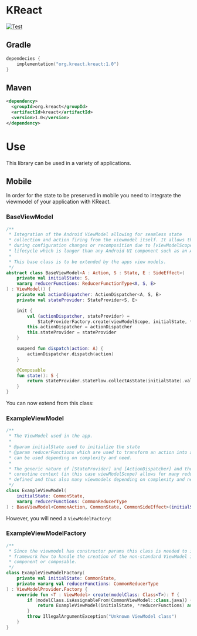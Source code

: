 # KReact
[![Test](https://github.com/kreact/kreact/actions/workflows/build-and-test.yml/badge.svg?branch=main)](https://github.com/kreact/kreact/actions/workflows/build-and-test.yml)
## Gradle
```kotlin
dependecies {
    implementation("org.kreact.kreact:1.0")
}
```

## Maven
```xml
<dependency>
  <groupId>org.kreact</groupId>
  <artifactId>kreact</artifactId>
  <version>1.0</version>
</dependency>
```

# Use 
This library can be used in a variety of applications.

## Mobile
In order for the state to be preserved in mobile you need to integrate the viewmodel of your application with KReact.

### BaseViewModel
```kotlin
/**
 * Integration of the Android ViewModel allowing for seamless state
 * collection and action firing from the viewmodel itself. It allows the state to be preserved
 * during configuration changes or recomposition due to [viewModelScope] tied to ViewModels
 * lifecycle which is longer than any Android UI component such as an Activity or composable.
 *
 * This base class is to be extended by the apps view models.
 */
abstract class BaseViewModel<A : Action, S : State, E : SideEffect>(
    private val initialState: S,
    vararg reducerFunctions: ReducerFunctionType<A, S, E>
) : ViewModel() {
    private val actionDispatcher: ActionDispatcher<A, S, E>
    private val stateProvider: StateProvider<S, E>

    init {
        val (actionDispatcher, stateProvider) =
            StateProviderFactory.create(viewModelScope, initialState, *reducerFunctions)
        this.actionDispatcher = actionDispatcher
        this.stateProvider = stateProvider
    }

    suspend fun dispatch(action: A) {
        actionDispatcher.dispatch(action)
    }

    @Composable
    fun state(): S {
        return stateProvider.stateFlow.collectAsState(initialState).value
    }
}
```
You can now extend from this class:

### ExampleViewModel
```kotlin
/**
 * The ViewModel used in the app.
 *
 * @param initialState used to initialize the state
 * @param reducerFunctions which are used to transform an action into a state mutation. One or many
 * can be used depending on complexity and need.
 *
 * The generic nature of [StateProvider] and [ActionDispatcher] and their scoping to a specific
 * coroutine context (in this case viewModelScope) allows for many reducers to be
 * defined and thus also many viewmodels depending on complexity and need.
 */
class ExampleViewModel(
    initialState: CommonState,
    vararg reducerFunctions: CommonReducerType
) : BaseViewModel<CommonAction, CommonState, CommonSideEffect>(initialState, *reducerFunctions)
```

However, you will need a `ViewModelFactory`:

### ExampleViewModelFactory
```kotlin
/**
 * Since the viewmodel has constructor params this class is needed to instruct the Android
 * framework how to handle the creation of the non-standard ViewModel instances in an Android UI
 * component or composable.
 */
class ExampleViewModelFactory(
    private val initialState: CommonState,
    private vararg val reducerFunctions: CommonReducerType
) : ViewModelProvider.Factory {
    override fun <T : ViewModel> create(modelClass: Class<T>): T {
        if (modelClass.isAssignableFrom(CommonViewModel::class.java)) {
            return ExampleViewModel(initialState, *reducerFunctions) as T
        }
        throw IllegalArgumentException("Unknown ViewModel class")
    }
}
```
